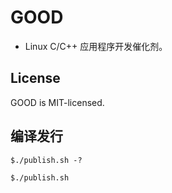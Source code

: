 
# GOOD

* Linux C/C++ 应用程序开发催化剂。 

## License

GOOD is MIT-licensed.

## 编译发行
```
$./publish.sh -? 

$./publish.sh
```




